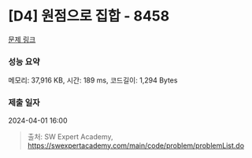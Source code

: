 # [D4] 원점으로 집합 - 8458 

[문제 링크](https://swexpertacademy.com/main/code/problem/problemDetail.do?contestProbId=AWzaq5KKk_ADFAVU) 

### 성능 요약

메모리: 37,916 KB, 시간: 189 ms, 코드길이: 1,294 Bytes

### 제출 일자

2024-04-01 16:00



> 출처: SW Expert Academy, https://swexpertacademy.com/main/code/problem/problemList.do